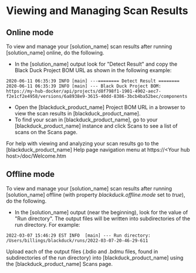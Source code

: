 # Viewing and Managing Scan Results

## Online mode

To view and manage your [solution_name] scan results after running [solution_name] online, do the following.

- In the [solution_name] output look for "Detect Result" and copy the Black Duck Project BOM URL as shown in the following example:

````
2020-06-11 06:35:39 INFO [main] ---======== Detect Result ========
2020-06-11 06:35:39 INFO [main] --- Black Duck Project BOM: https://my-hub-docker/api/projects/d8f798f1-1901-4902-aec7-f2e1cf2e4958/versions/6a8938e9-3615-40dd-8386-3bcb4ba52bec/components
````
- Open the [blackduck_product_name] Project BOM URL in a browser to view the scan results in [blackduck_product_name].
- To find your scan in [blackduck_product_name], go to your [blackduck_product_name] instance and click Scans to see a list of scans on the Scans page.

For help with viewing and analyzing your scan results go to the [blackduck_product_name] Help page navigation menu at https://\<Your hub host\>/doc/Welcome.htm

## Offline mode

To view and manage your [solution_name] scan results after running [solution_name] offline (with property *blackduck.offline.mode* set to *true*), do the following.

- In the [solution_name] output (near the beginning), look for the value of "Run directory". The output files will be written into subdirectories of the run directory. For example:

````
2022-03-07 15:46:29 EST INFO  [main] --- Run directory: /Users/billings/blackduck/runs/2022-03-07-20-46-29-611
````

Upload each of the output files (.bdio and .bdmu files, found in subdirectories of the run directory) into [blackduck_product_name] using the [blackduck_product_name] Scans page.
